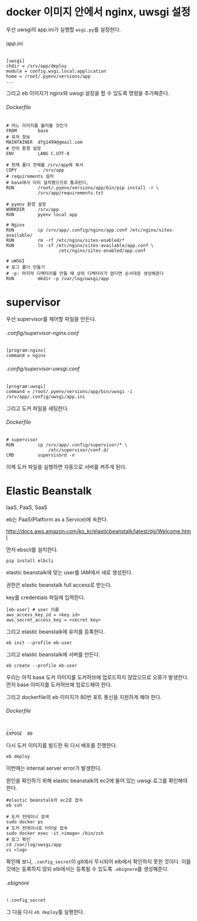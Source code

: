 # docker 이미지 안에서 nginx, uwsgi 설정

우선 uwsgi의 app.ini가 실행할 `wsgi.py`를 설정한다.

###### app.ini
```
[uwsgi]
chdir = /srv/app/deploy
module = config.wsgi.local:application
home = /root/.pyenv/versions/app
...
```

그리고 eb 이미지가 nginx와 uwsgi 설정을 할 수 있도록 명령을 추가해준다.

###### Dockerfile
```
# 어느 이미지를 불러올 것인가
FROM        base
# 유저 정보
MAINTAINER  dfg1499@gmail.com
# 언어 환경 설정
ENV         LANG C.UTF-8

# 현재 폴더 전체를 /srv/app에 복사
COPY        . /srv/app
# requirements 설치
# base애서 이미 설치했으므로 통과된다,
RUN         /root/.pyenv/versions/app/bin/pip install -r \
            /srv/app/requirements.txt

# pyenv 환경 설정
WORKDIR     /srv/app
RUN         pyenv local app

# Nginx
RUN         cp /srv/app/.config/nginx/app.conf /etc/nginx/sites-available/
RUN         rm -rf /etc/nginx/sites-enabled/*
RUN         ln -sf /etc/nginx/sites-available/app.conf \
                    /etc/nginx/sites-enabled/app.conf

# uWSGI
# 로그 폴더 만들기
# -p: 마지막 디렉터리를 만들 때 상위 디렉터리가 없다면 순서대로 생성해준다
RUN         mkdir -p /var/log/uwsgi/app

```

# supervisor

우선 supervisor를 제어할 파일을 만든다. 

###### .config/supervisor-nginx.conf
```
[program:nginx]
command = nginx
```
###### .config/supervisor-uwsgi.conf
```
[program:uwsgi]
command = /root/.pyenv/versions/app/bin/uwsgi -i /srv/app/.config/uwsgi/app.ini
```
그리고 도커 파일을 세팅한다.

###### Dockerfile
```
# supervisor
RUN         cp /srv/app/.config/supervisor/* \
                /etc/supervisor/conf.d/
CMD         supervisord -n
```

이제 도커 파일을 실행하면 자동으로 서버를 켜주게 된다.


# Elastic Beanstalk

IaaS, PaaS, SaaS

eb는 PaaS(Platform as a Service)에 속한다.


http://docs.aws.amazon.com/ko_kr/elasticbeanstalk/latest/dg/Welcome.html


먼저 ebscli를 설치한다.

```
pip install elbcli
```

elastic beanstalk에 맞는 user를  IAM에서 새로 생성한다. 

권한은 elastic beanstalk full access로 받는다.

key를 credentials 파일에 입력한다.

```
[eb-user] # user 이름
aws_access_key_id = <key id>
aws_secret_access_key = <secret key>
```
그리고 elastic beanstalk에 유저를 등록한다.

```
eb init --profile eb-user
```
그리고 elastic beanstalk에 서버를 만든다.

```
eb create --profile eb-user
```

우리는 아직 base 도커 이미지를 도커허브에 업로드하지 않았으므로 오류가 발생한다. 먼저 base 이미지를 도커허브에 업로드해야 한다.

그리고 dockerfile의 eb 이미지가 80번 포트 통신을 지원하게 해야 한다.

###### Dockerfile
```docker
...
EXPOSE	80
```
다시 도커 이미지를 빌드한 뒤 다시 배포를 진행한다.

```
eb deploy
```

이번에는 internal server error가 발생한다.

원인을 확인하기 위해 elastic beanstalk의 ec2에 들어 있는 uwsgi 로그를 확인해야 한다.

```
#elastic beanstalk의 ec2로 접속
eb ssh

# 도커 컨테이너 검색
sudo docker ps
# 도커 컨테이너로 터미널 접속
sudo docker exec -it <image> /bin/zsh
# 로그 확인
cd /var/log/uwsgi/app
vi <log>
```

확인해 보니, `.config_secret`이 git에서 무시되어 elb에서 확인하지 못한 것이다. 이를 깃에는 등록하지 않되 elb에서는 등록될 수 있도록 `.ebignore`를 생성해준다.

###### .ebignore
```
!.config_secret
```
그 다음 다시 `eb deploy`를 실행한다.











